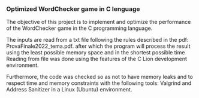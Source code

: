 ### Optimized WordChecker game in C lenguage
The objective of this project is to implement and optimize the performance of the WordChecker game in the C programming language.<br>

The inputs are read from a txt file following the rules described in the pdf: ProvaFinale2022_tema.pdf.
after which the program will process the result using the least possible memory space and in the shortest possible time<br>
Reading from file was done using the features of the C Lion development environment.<br>

Furthermore, the code was checked so as not to have memory leaks and to respect time and memory constraints with the following tools: Valgrind and Address Sanitizer in a Linux (Ubuntu) environment.
